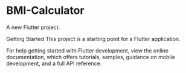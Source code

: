 # BMI-Calculator
A new Flutter project.

Getting Started
This project is a starting point for a Flutter application.

For help getting started with Flutter development, view the online documentation, which offers tutorials, samples, guidance on mobile development, and a full API reference.
